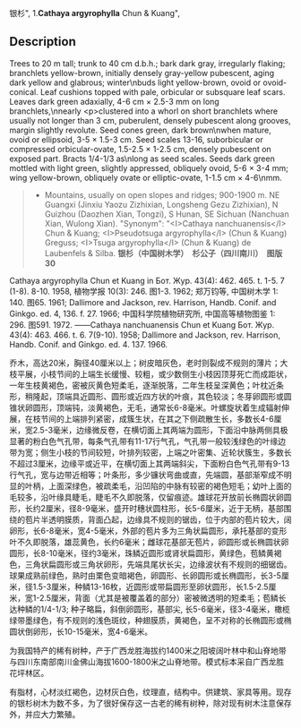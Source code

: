 银杉",
1.**Cathaya argyrophylla** Chun & Kuang",

## Description
Trees to 20 m tall; trunk to 40 cm d.b.h.; bark dark gray, irregularly flaking; branchlets yellow-brown, initially densely gray-yellow pubescent, aging dark yellow and glabrous; winter\nbuds light yellow-brown, ovoid or ovoid-conical. Leaf cushions topped with pale, orbicular or subsquare leaf scars. Leaves dark green adaxially, 4-6 cm × 2.5-3 mm on long branchlets,\nnearly &lt;p&gt;clustered into a whorl on short branchlets where usually not longer than 3 cm, puberulent, densely pubescent along grooves, margin slightly revolute. Seed cones green, dark brown\nwhen mature, ovoid or ellipsoid, 3-5 × 1.5-3 cm. Seed scales 13-16, suborbicular or compressed orbicular-ovate, 1.5-2.5 × 1-2.5 cm, densely pubescent on exposed part. Bracts 1/4-1/3 as\nlong as seed scales. Seeds dark green mottled with light green, slightly appressed, obliquely ovoid, 5-6 × 3-4 mm; wing yellow-brown, obliquely ovate or elliptic-ovate, 1-1.5 cm × 4-6\nmm.

> *  Mountains, usually on open slopes and ridges; 900-1900 m. NE Guangxi (Jinxiu Yaozu Zizhixian, Longsheng Gezu Zizhixian), N Guizhou (Daozhen Xian, Tongzi), S Hunan, SE Sichuan (Nanchuan Xian, Wulong Xian).
  "Synonym": "&lt;I&gt;Cathaya nanchuanensis&lt;/I&gt; Chun &amp; Kuang; &lt;I&gt;Pseudotsuga argyrophylla&lt;/I&gt; (Chun &amp; Kuang) Greguss; &lt;I&gt;Tsuga argyrophylla&lt;/I&gt; (Chun &amp; Kuang) de Laubenfels &amp; Silba.
**银杉（中国树木学）　杉公子（四川南川）　图版30**

Cathaya argyrophylla Chun et Kuang in Бот. Жур. 43(4): 462. 465. t. 1-5. 7 (1-8). 8-10. 1958, 植物学报 10(3): 246. 图1-3. 1962; 郑万钧等, 中国树木学 1: 140. 图65. 1961; Dallimore and Jackson, rev. Harrison, Handb. Conif. and Ginkgo. ed. 4, 136. f. 27. 1966; 中国科学院植物研究所, 中国高等植物图鉴 1: 296. 图591. 1972. ——Cathaya nanchuanensis Chun et Kuang Бот. Жур. 43(4): 463. 466. t. 6. 7(9-10). 1958; Dallimore and Jackson, rev. Harrison, Handb. Conif. and Ginkgo. ed. 4. 137. 1966.

乔木，高达20米，胸径40厘米以上；树皮暗灰色，老时则裂成不规则的薄片；大枝平展，小枝节间的上端生长缓慢、较粗，或少数侧生小枝因顶芽死亡而成距状，一年生枝黄褐色，密被灰黄色短柔毛，逐渐脱落，二年生枝呈深黄色；叶枕近条形，稍隆起，顶端具近圆形、圆形或近四方状的叶痕，其色较淡；冬芽卵圆形或圆锥状卵圆形，顶端钝，淡黄褐色，无毛，通常长6-8毫米。叶螺旋状着生成辐射伸展，在枝节间的上端排列紧密，成簇生状，在其之下侧疏散生长，多数长4-6厘米，宽2.5-3毫米，边缘微反卷，在横切面上其两端为圆形，下面沿中脉两侧具极显著的粉白色气孔带，每条气孔带有11-17行气孔，气孔带一般较浅绿色的叶缘边带为宽；侧生小枝的节间较短，叶排列较密，上端之叶密集、近轮状簇生，多数长不超过3厘米，边缘平或近平，在横切面上其两端斜尖，下面粉白色气孔带有9-13行气孔，宽与边带近相等；叶条形，多少镰状弯曲或直，先端圆，基部渐窄成不明显的叶柄，上面深绿色，被疏柔毛，沿凹陷的中脉有较密的褐色短毛；幼叶上面的毛较多，沿叶缘具睫毛，睫毛不久即脱落，仅留痕迹。雄球花开放前长椭圆状卵圆形，长约2厘米，径8-9毫米，盛开时穗状圆柱形，长5-6厘米，近于无柄，基部围绕的苞片半透明膜质，背面凸起，边缘具不规则的锯齿，位于内部的苞片较大，阔卵形，长6-8毫米，宽4-5毫米，外部的苞片多为三角状扁圆形，承托基部的变形叶不久即脱落，雄蕊黄色，长约6毫米；雌球花基部无苞片，卵圆形或长椭圆状卵圆形，长8-10毫米，径约3毫米，珠鳞近圆形或肾状扁圆形，黄绿色，苞鳞黄褐色，三角状扁圆形或三角状卵形，先端具尾状长尖，边缘波状有不规则的细锯齿。球果成熟前绿色，熟时由栗色变暗褐色，卵圆形、长卵圆形或长椭圆形，长3-5厘米，径1.5-3厘米，种鳞13-16枚，近圆形或带扁圆形至卵状圆形，长1.5-2.5厘米，宽1-2.5厘米，背面（尤其是被覆盖着的部分）密被微透明的短柔毛；苞鳞长达种鳞的1/4-1/3; 种子略扁，斜倒卵圆形，基部尖, 长5-6毫米，径3-4毫米，橄榄绿带墨绿色，有不规则的浅色斑纹，种翅膜质，黄褐色，呈不对称的长椭圆形或椭圆状倒卵形，长10-15毫米，宽4-6毫米。

为我国特产的稀有树种，产于广西龙胜海拔约1400米之阳坡阔叶林中和山脊地带与四川东南部南川金佛山海拔1600-1800米之山脊地带。模式标本采自广西龙胜花坪林区。

有脂材，心材淡红褐色，边材灰白色，纹理直，结构中。供建筑、家具等用。现存的银杉树木为数不多，为了很好保存这一古老的稀有树种，除对现有树木注意保存外，并应大力繁殖。
